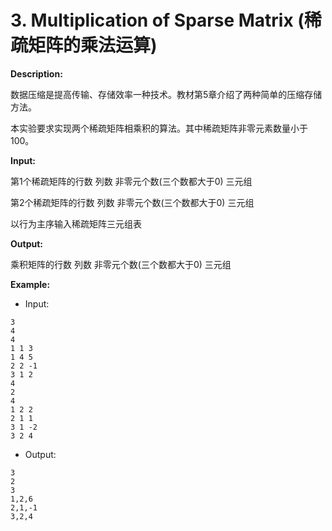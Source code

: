 # 3. Multiplication of Sparse Matrix (稀疏矩阵的乘法运算) 

**Description:**

数据压缩是提高传输、存储效率一种技术。教材第5章介绍了两种简单的压缩存储方法。

本实验要求实现两个稀疏矩阵相乘积的算法。其中稀疏矩阵非零元素数量小于100。

**Input:**

第1个稀疏矩阵的行数
     列数
     非零元个数(三个数都大于0)
     三元组

第2个稀疏矩阵的行数
     列数
     非零元个数(三个数都大于0)
     三元组

以行为主序输入稀疏矩阵三元组表

**Output:**

乘积矩阵的行数
     列数
     非零元个数(三个数都大于0)
     三元组

**Example:**

- Input:

```
3
4
4
1 1 3
1 4 5
2 2 -1
3 1 2
4
2
4
1 2 2
2 1 1
3 1 -2
3 2 4
```

- Output:

```
3
2
3
1,2,6
2,1,-1
3,2,4
```
